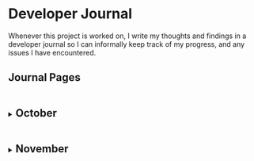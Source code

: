 # Developer Journal
Whenever this project is worked on, I write my thoughts and findings in a developer journal so I can informally keep track of my progress, and any issues I have encountered.

## Journal Pages
<details>
    <summary><h2  style="display:inline-block">October</h2></summary>

    - [Day 1](./october/24_10_02.md)
    - [Day 2](./october/24_10_09.md)
    - [Day 3](./october/24_10_10.md)
    - [Day 4](./october/24_10_17.md)
    - [Day 5](./october/24_10_18.md)
    - [Day 6](./october/24_10_23.md)
    - [Day 7](./october/24_10_24.md)
    - [Day 8](./october/24_10_31.md)

</details>

<details>
    <summary><h2  style="display:inline-block">November</h2></summary>

    - [Day 9](./november/24_11_08.md)
    - [Day 10](./november/24_11_12.md)
    - [Day 11](./november/24_11_22.md)

</details>
